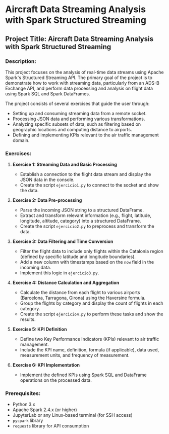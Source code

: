 # Aircraft Data Streaming Analysis with Spark Structured Streaming

## Project Title: **Aircraft Data Streaming Analysis with Spark Structured Streaming**

### Description:
This project focuses on the analysis of real-time data streams using Apache Spark's Structured Streaming API. The primary goal of the project is to demonstrate how to work with streaming data, particularly from an ADS-B Exchange API, and perform data processing and analysis on flight data using Spark SQL and Spark DataFrames.

The project consists of several exercises that guide the user through:
- Setting up and consuming streaming data from a remote socket.
- Processing JSON data and performing various transformations.
- Analyzing specific subsets of data, such as filtering based on geographic locations and computing distance to airports.
- Defining and implementing KPIs relevant to the air traffic management domain.

### Exercises:
1. **Exercise 1: Streaming Data and Basic Processing**
   - Establish a connection to the flight data stream and display the JSON data in the console.
   - Create the script `ejercicio1.py` to connect to the socket and show the data.

2. **Exercise 2: Data Pre-processing**
   - Parse the incoming JSON string to a structured DataFrame.
   - Extract and transform relevant information (e.g., flight, latitude, longitude, altitude, category) into a structured DataFrame.
   - Create the script `ejercicio2.py` to preprocess and transform the data.

3. **Exercise 3: Data Filtering and Time Conversion**
   - Filter the flight data to include only flights within the Catalonia region (defined by specific latitude and longitude boundaries).
   - Add a new column with timestamps based on the `now` field in the incoming data.
   - Implement this logic in `ejercicio3.py`.

4. **Exercise 4: Distance Calculation and Aggregation**
   - Calculate the distance from each flight to various airports (Barcelona, Tarragona, Girona) using the Haversine formula.
   - Group the flights by category and display the count of flights in each category.
   - Create the script `ejercicio4.py` to perform these tasks and show the results.

5. **Exercise 5: KPI Definition**
   - Define two Key Performance Indicators (KPIs) relevant to air traffic management.
   - Include the KPI name, definition, formula (if applicable), data used, measurement units, and frequency of measurement.

6. **Exercise 6: KPI Implementation**
   - Implement the defined KPIs using Spark SQL and DataFrame operations on the processed data.

### Prerequisites:
- Python 3.x
- Apache Spark 2.4.x (or higher)
- JupyterLab or any Linux-based terminal (for SSH access)
- `pyspark` library
- `requests` library for API consumption
